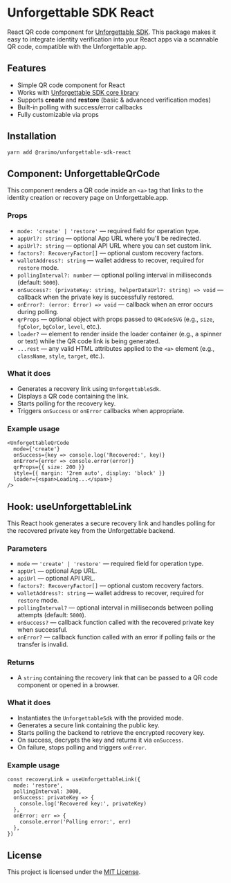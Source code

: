 # Unforgettable SDK React

React QR code component for [Unforgettable SDK](https://github.com/rarimo/unforgettable-sdk).
This package makes it easy to integrate identity verification into your React apps via a scannable QR code, compatible with the Unforgettable.app.

## Features

- Simple QR code component for React
- Works with [Unforgettable SDK core library](https://github.com/rarimo/unforgettable-sdk/tree/main/packages/core)
- Supports **create** and **restore** (basic & advanced verification modes)
- Built-in polling with success/error callbacks
- Fully customizable via props

## Installation

```bash
yarn add @rarimo/unforgettable-sdk-react
```

## Component: UnforgettableQrCode

This component renders a QR code inside an `<a>` tag that links to the identity creation or recovery page on Unforgettable.app.

### Props

- `mode: 'create' | 'restore'` — required field for operation type.
- `appUrl?: string` — optional App URL where you'll be redirected.
- `apiUrl?: string` — optional API URL where you can set custom link.
- `factors?: RecoveryFactor[]` — optional custom recovery factors.
- `walletAddress?: string` — wallet address to recover, required for `restore` mode.
- `pollingInterval?: number` — optional polling interval in milliseconds (default: `5000`).
- `onSuccess?: (privateKey: string, helperDataUrl?: string) => void` — callback when the private key is successfully restored.
- `onError?: (error: Error) => void` — callback when an error occurs during polling.
- `qrProps` — optional object with props passed to `QRCodeSVG` (e.g., `size`, `fgColor`, `bgColor`, `level`, etc.).
- `loader?` — element to render inside the loader container (e.g., a spinner or text) while the QR code link is being generated.
- `...rest` — any valid HTML attributes applied to the `<a>` element (e.g., `className`, `style`, `target`, etc.).

### What it does

- Generates a recovery link using `UnforgettableSdk`.
- Displays a QR code containing the link.
- Starts polling for the recovery key.
- Triggers `onSuccess` or `onError` callbacks when appropriate.

### Example usage

```tsx
<UnforgettableQrCode
  mode={'create'}
  onSuccess={key => console.log('Recovered:', key)}
  onError={error => console.error(error)}
  qrProps={{ size: 200 }}
  style={{ margin: '2rem auto', display: 'block' }}
  loader={<span>Loading...</span>}
/>
```

## Hook: useUnforgettableLink

This React hook generates a secure recovery link and handles polling for the recovered private key from the Unforgettable backend.

### Parameters

- `mode` — `'create' | 'restore'` — required field for operation type.
- `appUrl` — optional App URL.
- `apiUrl` — optional API URL.
- `factors?: RecoveryFactor[]` — optional custom recovery factors.
- `walletAddress?: string` — wallet address to recover, required for `restore` mode.
- `pollingInterval?` — optional interval in milliseconds between polling attempts (default: `5000`).
- `onSuccess?` — callback function called with the recovered private key when successful.
- `onError?` — callback function called with an error if polling fails or the transfer is invalid.

### Returns

- A `string` containing the recovery link that can be passed to a QR code component or opened in a browser.

### What it does

- Instantiates the `UnforgettableSdk` with the provided mode.
- Generates a secure link containing the public key.
- Starts polling the backend to retrieve the encrypted recovery key.
- On success, decrypts the key and returns it via `onSuccess`.
- On failure, stops polling and triggers `onError`.

### Example usage

```tsx
const recoveryLink = useUnforgettableLink({
  mode: 'restore',
  pollingInterval: 3000,
  onSuccess: privateKey => {
    console.log('Recovered key:', privateKey)
  },
  onError: err => {
    console.error('Polling error:', err)
  },
})
```

## License

This project is licensed under the [MIT License](./LICENSE).
